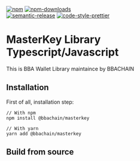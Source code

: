 [![npm][npm-image]][npm-url]
[![npm-downloads][npm-downloads-image]][npm-url]
<br />
[![semantic-release][semantic-release-image]][semantic-release-url]
[![code-style-prettier][code-style-prettier-image]][code-style-prettier-url]

[npm-downloads-image]: https://img.shields.io/npm/dm/@bbachain/masterkey.svg?style=flat
[npm-image]: https://img.shields.io/npm/v/@bbachain/masterkey.svg?style=flat
[npm-url]: https://www.npmjs.com/package/@bbachain/masterkey
[semantic-release-image]: https://img.shields.io/badge/%20%20%F0%9F%93%A6%F0%9F%9A%80-semantic--release-e10079.svg
[semantic-release-url]: https://github.com/semantic-release/semantic-release
[code-style-prettier-image]: https://img.shields.io/badge/code_style-prettier-ff69b4.svg?style=flat-square
[code-style-prettier-url]: https://github.com/prettier/prettier

# MasterKey Library Typescript/Javascript

This is BBA Wallet Library maintaince by BBACHAIN

## Installation

First of all, installation step:

```
// With npm
npm install @bbachain/masterkey

// With yarn
yarn add @bbachain/masterkey
```
## Build from source
